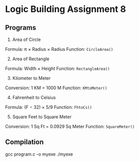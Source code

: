# Logic Building Assignment 8

## Programs

1. Area of Circle

Formula: π × Radius × Radius
Function: `CircleArea()`

2.  Area of Rectangle

Formula: Width × Height
Function: `RectangleArea()`

3. Kilometer to Meter

Conversion: 1 KM = 1000 M
Function: `KMtoMeter()`

4.  Fahrenheit to Celsius

Formula: (F − 32) × 5/9
Function: `FhtoCs()`

5.  Square Feet to Square Meter

Conversion: 1 Sq Ft = 0.0929 Sq Meter
Function: `SquareMeter()`

## Compilation

gcc program.c -o myexe
./myexe
